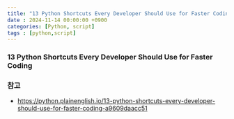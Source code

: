 ```yaml
---
title: "13 Python Shortcuts Every Developer Should Use for Faster Codings"
date : 2024-11-14 00:00:00 +0900
categories: [Python, script]
tags : [python,script]
---
```



### **13 Python Shortcuts Every Developer Should Use for Faster Coding**



### **참고**
- https://python.plainenglish.io/13-python-shortcuts-every-developer-should-use-for-faster-coding-a9609daacc51